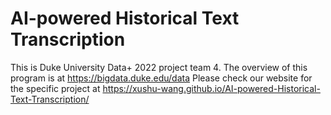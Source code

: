 # AI-powered Historical Text Transcription

This is Duke University Data+ 2022 project team 4. 
The overview of this program is at https://bigdata.duke.edu/data
Please check our website for the specific project at
https://xushu-wang.github.io/AI-powered-Historical-Text-Transcription/